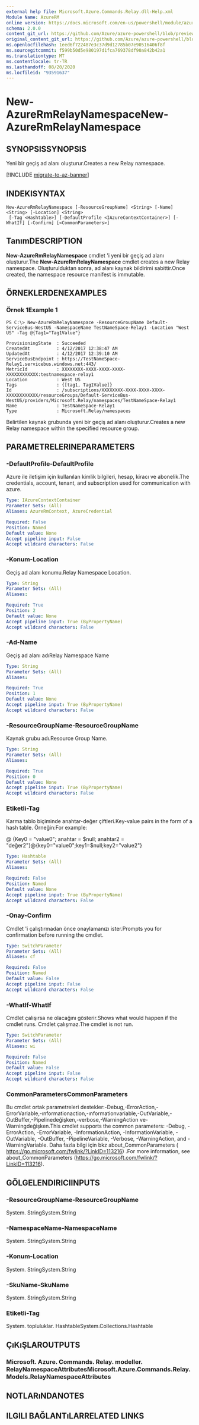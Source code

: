 ```yaml
---
external help file: Microsoft.Azure.Commands.Relay.dll-Help.xml
Module Name: AzureRM
online version: https://docs.microsoft.com/en-us/powershell/module/azurerm.relay/new-azurermrelaynamespace
schema: 2.0.0
content_git_url: https://github.com/Azure/azure-powershell/blob/preview/src/ResourceManager/Relay/Commands.Relay/help/New-AzureRmRelayNamespace.md
original_content_git_url: https://github.com/Azure/azure-powershell/blob/preview/src/ResourceManager/Relay/Commands.Relay/help/New-AzureRmRelayNamespace.md
ms.openlocfilehash: 1eed6f722487e3c37d9d12785b07e90516406f8f
ms.sourcegitcommit: f599b50d5e980197d1fca769378df90a842b42a1
ms.translationtype: MT
ms.contentlocale: tr-TR
ms.lasthandoff: 08/20/2020
ms.locfileid: "93591637"
---
```

# <span data-ttu-id="7f993-101">New-AzureRmRelayNamespace</span><span class="sxs-lookup"><span data-stu-id="7f993-101">New-AzureRmRelayNamespace</span></span>

## <span data-ttu-id="7f993-102">SYNOPSIS</span><span class="sxs-lookup"><span data-stu-id="7f993-102">SYNOPSIS</span></span>
<span data-ttu-id="7f993-103">Yeni bir geçiş ad alanı oluşturur.</span><span class="sxs-lookup"><span data-stu-id="7f993-103">Creates a new Relay namespace.</span></span>

[!INCLUDE [migrate-to-az-banner](../../includes/migrate-to-az-banner.md)]

## <span data-ttu-id="7f993-104">INDEKI</span><span class="sxs-lookup"><span data-stu-id="7f993-104">SYNTAX</span></span>

```
New-AzureRmRelayNamespace [-ResourceGroupName] <String> [-Name] <String> [-Location] <String>
 [-Tag <Hashtable>] [-DefaultProfile <IAzureContextContainer>] [-WhatIf] [-Confirm] [<CommonParameters>]
```

## <span data-ttu-id="7f993-105">Tanım</span><span class="sxs-lookup"><span data-stu-id="7f993-105">DESCRIPTION</span></span>
<span data-ttu-id="7f993-106">**New-AzureRmRelayNamespace** cmdlet 'i yeni bir geçiş ad alanı oluşturur.</span><span class="sxs-lookup"><span data-stu-id="7f993-106">The **New-AzureRmRelayNamespace** cmdlet creates a new Relay namespace.</span></span> <span data-ttu-id="7f993-107">Oluşturulduktan sonra, ad alanı kaynak bildirimi sabittir.</span><span class="sxs-lookup"><span data-stu-id="7f993-107">Once created, the namespace resource manifest is immutable.</span></span>

## <span data-ttu-id="7f993-108">ÖRNEKLERDEN</span><span class="sxs-lookup"><span data-stu-id="7f993-108">EXAMPLES</span></span>

### <span data-ttu-id="7f993-109">Örnek 1</span><span class="sxs-lookup"><span data-stu-id="7f993-109">Example 1</span></span>
```
PS C:\> New-AzureRmRelayNamespace -ResourceGroupName Default-ServiceBus-WestUS -NamespaceName TestNameSpace-Relay1 -Location "West US" -Tag @{Tag1="Tag1Value"}

ProvisioningState  : Succeeded
CreatedAt          : 4/12/2017 12:38:47 AM
UpdatedAt          : 4/12/2017 12:39:10 AM
ServiceBusEndpoint : https://TestNameSpace-Relay1.servicebus.windows.net:443/
MetricId           : XXXXXXXX-XXXX-XXXX-XXXX-XXXXXXXXXXXX:testnamespace-relay1
Location           : West US
Tags               : {[tag1, Tag1Value]}
Id                 : /subscriptions/XXXXXXXX-XXXX-XXXX-XXXX-XXXXXXXXXXXX/resourceGroups/Default-ServiceBus-WestUS/providers/Microsoft.Relay/namespaces/TestNameSpace-Relay1
Name               : TestNameSpace-Relay1
Type               : Microsoft.Relay/namespaces
```

<span data-ttu-id="7f993-110">Belirtilen kaynak grubunda yeni bir geçiş ad alanı oluşturur.</span><span class="sxs-lookup"><span data-stu-id="7f993-110">Creates a new Relay namespace within the specified resource group.</span></span>

## <span data-ttu-id="7f993-111">PARAMETRELERINE</span><span class="sxs-lookup"><span data-stu-id="7f993-111">PARAMETERS</span></span>

### <span data-ttu-id="7f993-112">-DefaultProfile</span><span class="sxs-lookup"><span data-stu-id="7f993-112">-DefaultProfile</span></span>
<span data-ttu-id="7f993-113">Azure ile iletişim için kullanılan kimlik bilgileri, hesap, kiracı ve abonelik.</span><span class="sxs-lookup"><span data-stu-id="7f993-113">The credentials, account, tenant, and subscription used for communication with azure.</span></span>

```yaml
Type: IAzureContextContainer
Parameter Sets: (All)
Aliases: AzureRmContext, AzureCredential

Required: False
Position: Named
Default value: None
Accept pipeline input: False
Accept wildcard characters: False
```

### <span data-ttu-id="7f993-114">-Konum</span><span class="sxs-lookup"><span data-stu-id="7f993-114">-Location</span></span>
<span data-ttu-id="7f993-115">Geçiş ad alanı konumu.</span><span class="sxs-lookup"><span data-stu-id="7f993-115">Relay Namespace Location.</span></span>

```yaml
Type: String
Parameter Sets: (All)
Aliases: 

Required: True
Position: 2
Default value: None
Accept pipeline input: True (ByPropertyName)
Accept wildcard characters: False
```

### <span data-ttu-id="7f993-116">-Ad</span><span class="sxs-lookup"><span data-stu-id="7f993-116">-Name</span></span>
<span data-ttu-id="7f993-117">Geçiş ad alanı adı</span><span class="sxs-lookup"><span data-stu-id="7f993-117">Relay Namespace Name</span></span>

```yaml
Type: String
Parameter Sets: (All)
Aliases: 

Required: True
Position: 1
Default value: None
Accept pipeline input: True (ByPropertyName)
Accept wildcard characters: False
```

### <span data-ttu-id="7f993-118">-ResourceGroupName</span><span class="sxs-lookup"><span data-stu-id="7f993-118">-ResourceGroupName</span></span>
<span data-ttu-id="7f993-119">Kaynak grubu adı.</span><span class="sxs-lookup"><span data-stu-id="7f993-119">Resource Group Name.</span></span>

```yaml
Type: String
Parameter Sets: (All)
Aliases: 

Required: True
Position: 0
Default value: None
Accept pipeline input: True (ByPropertyName)
Accept wildcard characters: False
```

### <span data-ttu-id="7f993-120">Etiketli</span><span class="sxs-lookup"><span data-stu-id="7f993-120">-Tag</span></span>
<span data-ttu-id="7f993-121">Karma tablo biçiminde anahtar-değer çiftleri.</span><span class="sxs-lookup"><span data-stu-id="7f993-121">Key-value pairs in the form of a hash table.</span></span> <span data-ttu-id="7f993-122">Örneğin:</span><span class="sxs-lookup"><span data-stu-id="7f993-122">For example:</span></span>

<span data-ttu-id="7f993-123">@ {Key0 = "value0"; anahtar = $null; anahtar2 = "değer2"}</span><span class="sxs-lookup"><span data-stu-id="7f993-123">@{key0="value0";key1=$null;key2="value2"}</span></span>

```yaml
Type: Hashtable
Parameter Sets: (All)
Aliases: 

Required: False
Position: Named
Default value: None
Accept pipeline input: True (ByPropertyName)
Accept wildcard characters: False
```

### <span data-ttu-id="7f993-124">-Onay</span><span class="sxs-lookup"><span data-stu-id="7f993-124">-Confirm</span></span>
<span data-ttu-id="7f993-125">Cmdlet 'i çalıştırmadan önce onaylamanızı ister.</span><span class="sxs-lookup"><span data-stu-id="7f993-125">Prompts you for confirmation before running the cmdlet.</span></span>

```yaml
Type: SwitchParameter
Parameter Sets: (All)
Aliases: cf

Required: False
Position: Named
Default value: False
Accept pipeline input: False
Accept wildcard characters: False
```

### <span data-ttu-id="7f993-126">-WhatIf</span><span class="sxs-lookup"><span data-stu-id="7f993-126">-WhatIf</span></span>
<span data-ttu-id="7f993-127">Cmdlet çalışırsa ne olacağını gösterir.</span><span class="sxs-lookup"><span data-stu-id="7f993-127">Shows what would happen if the cmdlet runs.</span></span>
<span data-ttu-id="7f993-128">Cmdlet çalışmaz.</span><span class="sxs-lookup"><span data-stu-id="7f993-128">The cmdlet is not run.</span></span>

```yaml
Type: SwitchParameter
Parameter Sets: (All)
Aliases: wi

Required: False
Position: Named
Default value: False
Accept pipeline input: False
Accept wildcard characters: False
```

### <span data-ttu-id="7f993-129">CommonParameters</span><span class="sxs-lookup"><span data-stu-id="7f993-129">CommonParameters</span></span>
<span data-ttu-id="7f993-130">Bu cmdlet ortak parametreleri destekler:-Debug,-ErrorAction,-ErrorVariable,-ınformationaction,-ınformationvariable,-OutVariable,-OutBuffer,-Pipelinedeğişken,-verbose,-WarningAction ve-Warningdeğişken.</span><span class="sxs-lookup"><span data-stu-id="7f993-130">This cmdlet supports the common parameters: -Debug, -ErrorAction, -ErrorVariable, -InformationAction, -InformationVariable, -OutVariable, -OutBuffer, -PipelineVariable, -Verbose, -WarningAction, and -WarningVariable.</span></span> <span data-ttu-id="7f993-131">Daha fazla bilgi için bkz about_CommonParameters ( https://go.microsoft.com/fwlink/?LinkID=113216) .</span><span class="sxs-lookup"><span data-stu-id="7f993-131">For more information, see about_CommonParameters (https://go.microsoft.com/fwlink/?LinkID=113216).</span></span>

## <span data-ttu-id="7f993-132">GÖLGELENDIRICI</span><span class="sxs-lookup"><span data-stu-id="7f993-132">INPUTS</span></span>

### <span data-ttu-id="7f993-133">-ResourceGroupName</span><span class="sxs-lookup"><span data-stu-id="7f993-133">-ResourceGroupName</span></span>
 <span data-ttu-id="7f993-134">System. String</span><span class="sxs-lookup"><span data-stu-id="7f993-134">System.String</span></span>

### <span data-ttu-id="7f993-135">-NamespaceName</span><span class="sxs-lookup"><span data-stu-id="7f993-135">-NamespaceName</span></span>
 <span data-ttu-id="7f993-136">System. String</span><span class="sxs-lookup"><span data-stu-id="7f993-136">System.String</span></span>

### <span data-ttu-id="7f993-137">-Konum</span><span class="sxs-lookup"><span data-stu-id="7f993-137">-Location</span></span>
 <span data-ttu-id="7f993-138">System. String</span><span class="sxs-lookup"><span data-stu-id="7f993-138">System.String</span></span>

### <span data-ttu-id="7f993-139">-SkuName</span><span class="sxs-lookup"><span data-stu-id="7f993-139">-SkuName</span></span>
 <span data-ttu-id="7f993-140">System. String</span><span class="sxs-lookup"><span data-stu-id="7f993-140">System.String</span></span>

### <span data-ttu-id="7f993-141">Etiketli</span><span class="sxs-lookup"><span data-stu-id="7f993-141">-Tag</span></span>
 <span data-ttu-id="7f993-142">System. topluluklar. Hashtable</span><span class="sxs-lookup"><span data-stu-id="7f993-142">System.Collections.Hashtable</span></span>

## <span data-ttu-id="7f993-143">ÇıKıŞLAR</span><span class="sxs-lookup"><span data-stu-id="7f993-143">OUTPUTS</span></span>

### <span data-ttu-id="7f993-144">Microsoft. Azure. Commands. Relay. modeller. RelayNamespaceAttributes</span><span class="sxs-lookup"><span data-stu-id="7f993-144">Microsoft.Azure.Commands.Relay.Models.RelayNamespaceAttributes</span></span>

## <span data-ttu-id="7f993-145">NOTLARıNDA</span><span class="sxs-lookup"><span data-stu-id="7f993-145">NOTES</span></span>

## <span data-ttu-id="7f993-146">ILGILI BAĞLANTıLAR</span><span class="sxs-lookup"><span data-stu-id="7f993-146">RELATED LINKS</span></span>

